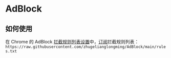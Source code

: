 # AdBlock

## 如何使用
在 Chrome 的 AdBlock [拦截规则列表设置][]中，[订阅][]拦截规则列表：
`https://raw.githubusercontent.com/zhugelianglongming/AdBlock/main/rules.txt`

[拦截规则列表设置]: chrome-extension://gighmmpiobklfepjocnamgkkbiglidom/options.html#filters

[订阅]: https://subscribe.adblockplus.org/?location=https%3A//raw.githubusercontent.com/zhugelianglongming/AdBlock/main/rules.txt&title=zhugelianglongming